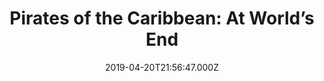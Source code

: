 ---
title: "Pirates of the Caribbean: At World’s End"
year: 2007
date: 2019-04-20T21:56:47.000Z
permalink: /almanac/movies/2019-04-20-pirates-of-the-caribbean-at-worlds-end/index.html
rating: 3
---